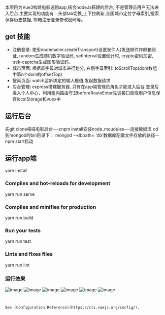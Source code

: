 本项目为Vue3构建电影选购app,结合nodeJs搭建的后台, 不是管理员用户无法进入后台.主要实现的功能有：头部tab切换,上下拉刷新,全国城市定位字母索引,搜索保存历史数据, 邮箱注册登录修改密码等。
## get 技能
- 注册登录: 使用nodemailer.createTransport(设置发件人)发送邮件作邮箱验证, random生成随机数字验证码, setInterval设置倒计时, crypto密码加密, trek-captcha生成图形验证码。
- 城市页面: 根据首字母对城市进行划分, 右侧字母索引: toScrollTop(dom数组中第n个dom的offsetTop)
- 搜索页面: watch监听绑定的输入框值,发起数据请求.
- 后台管理: express搭建服务器, 只有在app端管理员角色才能进入后台,登录后进入个人中心，利用组内路由守卫beforeRouteEnter先调接口获取用户信息保存localStorage和vuex中

## 运行后台
先git clone喵喵电影后台---cnpm install安装node_moudules---连接数据库 cd到mongod的bin目录下： mongod --dbpath= 'db'数据库配置文件存放的路径--npm start启动
## 运行app端
yarn install
### Compiles and hot-reloads for development
yarn run serve
### Compiles and minifies for production
yarn run build
### Run your tests
yarn run test
### Lints and fixes files
yarn run lint
### 运行效果
![image](https://github.com/xingzhegudu123/fly-vue3-demo/blob/dev/run_effect/1530.png)
![image](https://github.com/xingzhegudu123/fly-vue3-demo/blob/dev/run_effect/557.png)
![image](https://github.com/xingzhegudu123/fly-vue3-demo/blob/dev/run_effect/756.png)
![image](https://github.com/xingzhegudu123/fly-vue3-demo/blob/dev/run_effect/415.png)
![image](https://github.com/xingzhegudu123/fly-vue3-demo/blob/dev/run_effect/315.png)
![image](https://github.com/xingzhegudu123/fly-vue3-demo/blob/dev/run_effect/5018.png)
```


See [Configuration Reference](https://cli.vuejs.org/config/).
